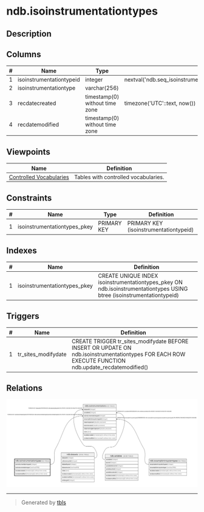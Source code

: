 # ndb.isoinstrumentationtypes

## Description

## Columns

| # | Name                     | Type                           | Default                                                                       | Nullable | Children                                            | Parents | Comment |
| - | ------------------------ | ------------------------------ | ----------------------------------------------------------------------------- | -------- | --------------------------------------------------- | ------- | ------- |
| 1 | isoinstrumentationtypeid | integer                        | nextval('ndb.seq_isoinstrumentationtypes_isoinstrumentationtypeid'::regclass) | false    | [ndb.isoinstrumentation](ndb.isoinstrumentation.md) |         |         |
| 2 | isoinstrumentationtype   | varchar(256)                   |                                                                               | false    |                                                     |         |         |
| 3 | recdatecreated           | timestamp(0) without time zone | timezone('UTC'::text, now())                                                  | false    |                                                     |         |         |
| 4 | recdatemodified          | timestamp(0) without time zone |                                                                               | false    |                                                     |         |         |

## Viewpoints

| Name                                      | Definition                           |
| ----------------------------------------- | ------------------------------------ |
| [Controlled Vocabularies](viewpoint-0.md) | Tables with controlled vocabularies. |

## Constraints

| # | Name                         | Type        | Definition                             |
| - | ---------------------------- | ----------- | -------------------------------------- |
| 1 | isoinstrumentationtypes_pkey | PRIMARY KEY | PRIMARY KEY (isoinstrumentationtypeid) |

## Indexes

| # | Name                         | Definition                                                                                                             |
| - | ---------------------------- | ---------------------------------------------------------------------------------------------------------------------- |
| 1 | isoinstrumentationtypes_pkey | CREATE UNIQUE INDEX isoinstrumentationtypes_pkey ON ndb.isoinstrumentationtypes USING btree (isoinstrumentationtypeid) |

## Triggers

| # | Name                | Definition                                                                                                                                           |
| - | ------------------- | ---------------------------------------------------------------------------------------------------------------------------------------------------- |
| 1 | tr_sites_modifydate | CREATE TRIGGER tr_sites_modifydate BEFORE INSERT OR UPDATE ON ndb.isoinstrumentationtypes FOR EACH ROW EXECUTE FUNCTION ndb.update_recdatemodified() |

## Relations

![er](ndb.isoinstrumentationtypes.svg)

---

> Generated by [tbls](https://github.com/k1LoW/tbls)